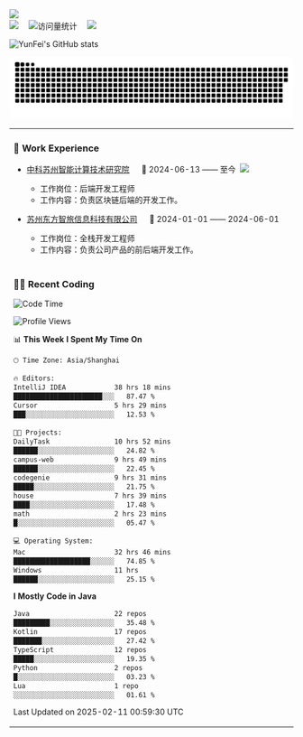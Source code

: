  <!-- dynamic typing effect 动态打字效果 -->
  <div>
    <a href="http://yunfei.plus">
      <img src="https://readme-typing-svg.demolab.com?font=Fira+Code&pause=1000&width=435&lines=console.log(%22Hello%2C%20World%22);祝您今天愉快!&center=true&size=27" />
    </a>
  </div>

  <div>
    <a href="http://yunfei.plus/"><img src="https://img.shields.io/badge/Website-博客-8c36db" /></a>&emsp;
    <!-- visitor -->
    <img src="https://komarev.com/ghpvc/?username=yunfeidog&label=Views&color=orange&style=flat" alt="访问量统计" />&emsp;
    <!-- wakatime -->    
    <a href="https://wakatime.com/@yunfeidog"><img src="https://wakatime.com/badge/user/42d0678c-368b-448b-9a77-5d21c5b55352.svg" /></a>
  </div>

![YunFei's GitHub stats](https://github-readme-stats.vercel.app/api?username=yunfeidog)

![snake](./dist/github-contribution-grid-snake.svg)


<table>

<tr><td>

### 🏢 Work Experience

<img align="right" width="88" src="https://cdn.jsdelivr.net/gh/yunfeidog/yunfeidog/assets/images/yuanze.png" />

- [中科苏州智能计算技术研究院](http://iict.ac.cn/sy) &emsp; 📌 2024-06-13 —— 至今

    - 工作岗位：后端开发工程师
    - 工作内容：负责区块链后端的开发工作。

- [苏州东方智旅信息科技有限公司](http://www.leyoobao.com/) &emsp; 📌 2024-01-01 —— 2024-06-01

    - 工作岗位：全栈开发工程师
    - 工作内容：负责公司产品的前后端开发工作。

</td></tr>

<tr><td>

### 👩‍💻 Recent Coding

<!--START_SECTION:waka-->
![Code Time](http://img.shields.io/badge/Code%20Time-2%2C428%20hrs%2059%20mins-blue)

![Profile Views](http://img.shields.io/badge/Profile%20Views-0-blue)

📊 **This Week I Spent My Time On** 

```text
🕑︎ Time Zone: Asia/Shanghai

🔥 Editors: 
IntelliJ IDEA            38 hrs 18 mins      ██████████████████████░░░   87.47 % 
Cursor                   5 hrs 29 mins       ███░░░░░░░░░░░░░░░░░░░░░░   12.53 % 

🐱‍💻 Projects: 
DailyTask                10 hrs 52 mins      ██████░░░░░░░░░░░░░░░░░░░   24.82 % 
campus-web               9 hrs 49 mins       ██████░░░░░░░░░░░░░░░░░░░   22.45 % 
codegenie                9 hrs 31 mins       █████░░░░░░░░░░░░░░░░░░░░   21.75 % 
house                    7 hrs 39 mins       ████░░░░░░░░░░░░░░░░░░░░░   17.48 % 
math                     2 hrs 23 mins       █░░░░░░░░░░░░░░░░░░░░░░░░   05.47 % 

💻 Operating System: 
Mac                      32 hrs 46 mins      ███████████████████░░░░░░   74.85 % 
Windows                  11 hrs              ██████░░░░░░░░░░░░░░░░░░░   25.15 % 
```

**I Mostly Code in Java** 

```text
Java                     22 repos            █████████░░░░░░░░░░░░░░░░   35.48 % 
Kotlin                   17 repos            ███████░░░░░░░░░░░░░░░░░░   27.42 % 
TypeScript               12 repos            █████░░░░░░░░░░░░░░░░░░░░   19.35 % 
Python                   2 repos             █░░░░░░░░░░░░░░░░░░░░░░░░   03.23 % 
Lua                      1 repo              ░░░░░░░░░░░░░░░░░░░░░░░░░   01.61 % 
```




 Last Updated on 2025-02-11 00:59:30 UTC
<!--END_SECTION:waka-->

</td></tr>
<table>
